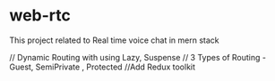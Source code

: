 # web-rtc
This project related to Real time voice chat in mern stack


// Dynamic Routing with <Outlet> using Lazy, Suspense
// 3 Types of Routing - Guest, SemiPrivate , Protected 
//Add Redux toolkit 
